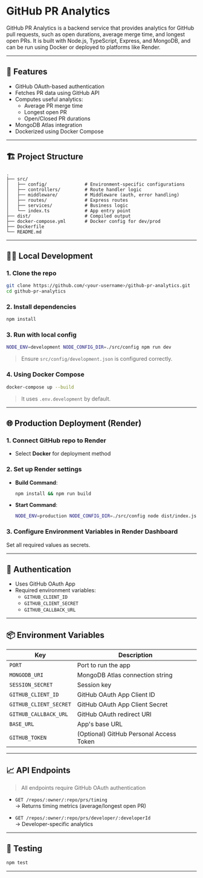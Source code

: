 # GitHub PR Analytics

GitHub PR Analytics is a backend service that provides analytics for GitHub pull requests, such as open durations, average merge time, and longest open PRs. It is built with Node.js, TypeScript, Express, and MongoDB, and can be run using Docker or deployed to platforms like Render.

---

## 🚀 Features

- GitHub OAuth-based authentication  
- Fetches PR data using GitHub API  
- Computes useful analytics:
  - Average PR merge time  
  - Longest open PR  
  - Open/Closed PR durations  
- MongoDB Atlas integration  
- Dockerized using Docker Compose

---

## 🏗️ Project Structure

```
.
├── src/
│   ├── config/              # Environment-specific configurations
│   ├── controllers/         # Route handler logic
│   ├── middleware/          # Middleware (auth, error handling)
│   ├── routes/              # Express routes
│   ├── services/            # Business logic
│   └── index.ts             # App entry point
├── dist/                    # Compiled output
├── docker-compose.yml       # Docker config for dev/prod
├── Dockerfile
└── README.md
```

---

## 🧑‍💻 Local Development

### 1. Clone the repo
```bash
git clone https://github.com/<your-username>/github-pr-analytics.git
cd github-pr-analytics
```

### 2. Install dependencies
```bash
npm install
```

### 3. Run with local config
```bash
NODE_ENV=development NODE_CONFIG_DIR=./src/config npm run dev
```

> Ensure `src/config/development.json` is configured correctly.

### 4. Using Docker Compose
```bash
docker-compose up --build
```

> It uses `.env.development` by default.

---

## 🌐 Production Deployment (Render)

### 1. Connect GitHub repo to Render
- Select **Docker** for deployment method

### 2. Set up Render settings
- **Build Command**:
  ```bash
  npm install && npm run build
  ```
- **Start Command**:
  ```bash
  NODE_ENV=production NODE_CONFIG_DIR=./src/config node dist/index.js
  ```

### 3. Configure Environment Variables in Render Dashboard
Set all required values as secrets.

---

## 🔐 Authentication

- Uses GitHub OAuth App
- Required environment variables:
  - `GITHUB_CLIENT_ID`
  - `GITHUB_CLIENT_SECRET`
  - `GITHUB_CALLBACK_URL`

---

## 📦 Environment Variables

| Key                    | Description                                     |
|------------------------|-------------------------------------------------|
| `PORT`                 | Port to run the app                             |
| `MONGODB_URI`          | MongoDB Atlas connection string                 |
| `SESSION_SECRET`       | Session key                                     |
| `GITHUB_CLIENT_ID`     | GitHub OAuth App Client ID                      |
| `GITHUB_CLIENT_SECRET` | GitHub OAuth App Client Secret                  |
| `GITHUB_CALLBACK_URL`  | GitHub OAuth redirect URI                       |
| `BASE_URL`             | App's base URL                                  |
| `GITHUB_TOKEN`         | (Optional) GitHub Personal Access Token         |

---

## 📈 API Endpoints

> All endpoints require GitHub OAuth authentication

- `GET /repos/:owner/:repo/prs/timing`  
  → Returns timing metrics (average/longest open PR)

- `GET /repos/:owner/:repo/prs/developer/:developerId`  
  → Developer-specific analytics

---

## 🧪 Testing

```bash
npm test
```

---
